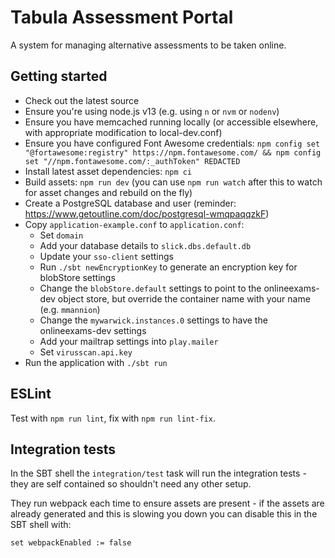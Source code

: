 # Tabula Assessment Portal

A system for managing alternative assessments to be taken online.

Getting started
---------------

* Check out the latest source
* Ensure you're using node.js v13 (e.g. using `n` or `nvm` or `nodenv`)
* Ensure you have memcached running locally (or accessible elsewhere, with appropriate modification to local-dev.conf)
* Ensure you have configured Font Awesome credentials: `npm config set "@fortawesome:registry" https://npm.fontawesome.com/ && npm config set "//npm.fontawesome.com/:_authToken" REDACTED`
* Install latest asset dependencies: `npm ci`
* Build assets: `npm run dev` (you can use `npm run watch` after this to watch for asset changes and rebuild on the fly)
* Create a PostgreSQL database and user (reminder: https://www.getoutline.com/doc/postgresql-wmqpaqqzkF)
* Copy `application-example.conf` to `application.conf`:
  * Set `domain`
  * Add your database details to `slick.dbs.default.db`
  * Update your `sso-client` settings
  * Run `./sbt newEncryptionKey` to generate an encryption key for blobStore settings
  * Change the `blobStore.default` settings to point to the onlineexams-dev object store, but override the container name with your name (e.g. `mmannion`)
  * Change the `mywarwick.instances.0` settings to have the onlineexams-dev settings
  * Add your mailtrap settings into `play.mailer`
  * Set `virusscan.api.key`
* Run the application with `./sbt run`

ESLint
------

Test with `npm run lint`, fix with `npm run lint-fix`.

Integration tests
-----------------

In the SBT shell the `integration/test` task will run the integration tests - they are self contained so shouldn't need any other setup.

They run webpack each time to ensure assets are present - if the assets are already generated and this is slowing you down you can disable this in the SBT shell with:

    set webpackEnabled := false
